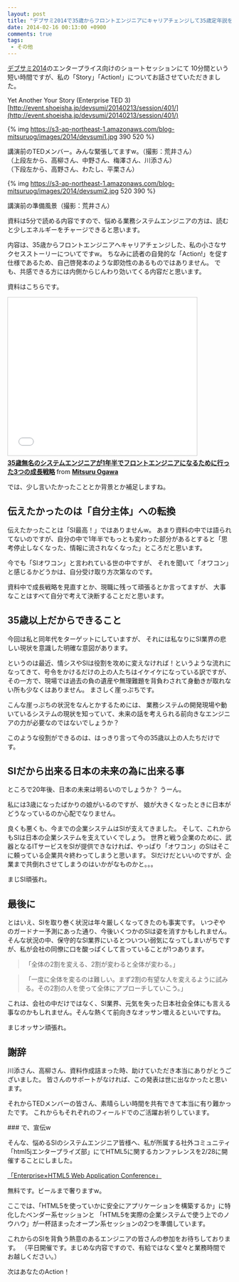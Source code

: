 ```yaml
---
layout: post
title: "デブサミ2014で35歳からフロントエンジニアにキャリアチェンジして35歳定年説を覆した話をしてきた"
date: 2014-02-16 00:13:00 +0900
comments: true
tags: 
 - その他
---
```


[デブサミ2014](http://event.shoeisha.jp/devsumi/20140213/)のエンタープライス向けのショートセッションにて
10分間という短い時間ですが、私の「Story」「Action!」についてお話させていただきました。

Yet Another Your Story (Enterprise TED 3)
[http://event.shoeisha.jp/devsumi/20140213/session/401/](http://event.shoeisha.jp/devsumi/20140213/session/401/)

<!-- more -->

{% img https://s3-ap-northeast-1.amazonaws.com/blog-mitsuruog/images/2014/devsumi1.jpg 390 520 %}

講演前のTEDメンバー。みんな緊張してますw。（撮影：荒井さん）  
（上段左から、高柳さん、中野さん、梅澤さん、川添さん）  
（下段左から、高野さん、わたし、平栗さん）  

{% img https://s3-ap-northeast-1.amazonaws.com/blog-mitsuruog/images/2014/devsumi2.jpg 520 390 %}

講演前の準備風景（撮影：荒井さん）

資料は5分で読める内容ですので、悩める業務システムエンジニアの方は、読むと少しエネルギーをチャージできると思います。

内容は、35歳からフロントエンジニアへキャリアチェンジした、私の小さなサクセスストーリーについてですw。
ちなみに読者の自発的な「Action!」を促す仕様であるため、自己啓発本のような即効性のあるものではありません。
でも、共感できる方には内側からじんわり効いてくる内容だと思います。

資料はこちらです。

<iframe src="//www.slideshare.net/slideshow/embed_code/31190170" width="425" height="355" frameborder="0" marginwidth="0" marginheight="0" scrolling="no" style="border:1px solid #CCC; border-width:1px; margin-bottom:5px; max-width: 100%;" allowfullscreen> </iframe> <div style="margin-bottom:5px"> <strong> <a href="//www.slideshare.net/mitsuruogawa33/35-31190170" title="35歳無名のシステムエンジニアが1年半でフロントエンジニアになるために行った3つの成長戦略" target="_blank">35歳無名のシステムエンジニアが1年半でフロントエンジニアになるために行った3つの成長戦略</a> </strong> from <strong><a href="//www.slideshare.net/mitsuruogawa33" target="_blank">Mitsuru Ogawa</a></strong> </div>

では、少し言いたかったこととか背景とか補足しますね。

## 伝えたかったのは「自分主体」への転換

伝えたかったことは「SI最高！」ではありませんw。
あまり資料の中では語られてないのですが、自分の中で1年半でもっとも変わった部分があるとすると「思考停止しなくなった、情報に流されなくなった」ところだと思います。

今でも「SIオワコン」と言われている世の中ですが、
それを聞いて「オワコン」と感じるかどうかは、自分受け取り方次第なのです。

資料中で成長戦略を見直すとか、現職に残って頑張るとか言ってますが、
大事なことはすべて自分で考えて決断することだと思います。

## 35歳以上だからできること

今回は私と同年代をターゲットにしていますが、
それには私なりにSI業界の悲しい現状を意識した明確な意図があります。

というのは最近、情シスやSIは役割を攻めに変えなければ！というような流れになってきて、号令をかけるだけの上の人たちはイケイケになっている訳ですが、
その一方で、現場では過去の負の遺産や無理難題を背負わされて身動きが取れない所も少なくはありません。
まさしく崖っぷちです。

こんな崖っぷちの状況をなんとかするためには、
業務システムの開発現場や動いているシステムの現状を知っていて、未来の話を考えられる前向きなエンジニアの力が必要なのではないでしょうか？

このような役割ができるのは、はっきり言って今の35歳以上の人たちだけです。

## SIだから出来る日本の未来の為に出来る事

ところで20年後、日本の未来は明るいのでしょうか？
うーん。

私には3歳になったばかりの娘がいるのですが、
娘が大きくなったときに日本がどうなっているのか心配でなりません。

良くも悪くも、今までの企業システムはSIが支えてきました。
そして、これからもSIは日本の企業システムを支えていくでしょう。
世界と戦う企業のために、武器となるITサービスをSIが提供できなければ、やっぱり「オワコン」のSIはそこに頼っている企業共々終わってしまうと思います。
SIだけだといいのですが、企業まで共倒れさせてしまうのはいかがなものかと。。。

まじSI頑張れ。

## 最後に

とはいえ、SIを取り巻く状況は年々厳しくなってきたのも事実です。
いつぞやのガードナー予測にあった通り、今後いくつかのSIは姿を消すかもしれません。
そんな状況の中、保守的なSI業界にいるとついつい弱気になってしまいがちですが、私が会社の同僚に口を酸っぱくして言っていることが1つあります。

> 「全体の2割を変える、2割が変わると全体が変わる。」

> 「一度に全体を変るのは難しい。まず2割の有望な人を変えるように試みる。その2割の人を使って全体にアプローチしていこう。」

これは、会社の中だけではなく、SI業界、元気を失った日本社会全体にも言える事なのかもしれません。そんな熱くて前向きなオッサン増えるといいですね。

まじオッサン頑張れ。

## 謝辞

川添さん、高柳さん、資料作成詰まった時、助けていただき本当にありがとうございました。
皆さんのサポートがなければ、この発表は世に出なかったと思います。

それからTEDメンバーの皆さん、素晴らしい時間を共有できて本当に有り難かったです。
これからもそれぞれのフィールドでのご活躍お祈りしています。

###️ で、宣伝w

そんな、悩めるSIのシステムエンジニア皆様へ、私が所属する社外コミュニティ「html5jエンタープライズ部」にてHTML5に関するカンファレンスを2/28に開催することにしました。

[「Enterprise×HTML5 Web Application Conference」](http://conference.html5biz.org/2014spring/)

無料です。ビールまで奢りますw。

ここでは、「HTML5を使っていかに安全にアプリケーションを構築するか」に特化したベンダー系セッションと
「HTML5を実際の企業システムで使う上でのノウハウ」が一杯詰まったオープン系セッションの2つを準備しています。

これからのSIを背負う熱意のあるエンジニアの皆さんの参加をお待ちしております。
（平日開催です。まじめな内容ですので、有給ではなく堂々と業務時間でお越しください。）

次はあなたのAction！
